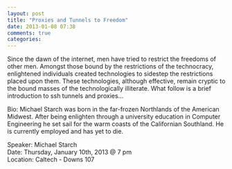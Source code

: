 ```yaml
---
layout: post
title: "Proxies and Tunnels to Freedom"
date: 2013-01-08 07:38
comments: true
categories: 
---
```


Since the dawn of the internet, men have tried to restrict the freedoms of other men. Amongst those bound by the restrictions of the technocracy, enlightened individuals created technologies to sidestep the restrictions placed upon them. These technologies, although effective, remain cryptic to the bound masses of the technologically illiterate.  What follow is a brief introduction to ssh tunnels and proxies...

Bio:  Michael Starch was born in the far-frozen Northlands of the American Midwest.  After being enlighten through a university education in Computer Engineering he set sail for the warm coasts of the Californian Southland.  He is currently employed and has yet to die.

Speaker: Michael Starch <br/>
Date: Thursday, January 10th, 2013 @ 7 pm <br/>
Location: Caltech - Downs 107
